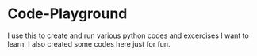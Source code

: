 # Code-Playground

I use this to create and run various python codes and excercises I want to learn. I also created some codes here just for fun.
